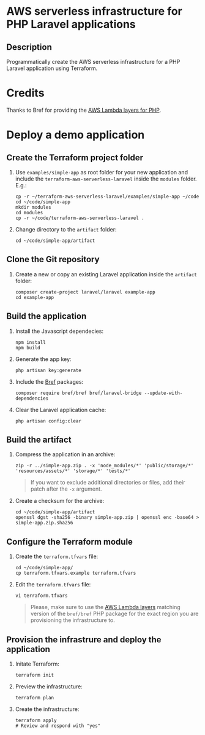 # AWS serverless infrastructure for PHP Laravel applications
## Description
Programmatically create the AWS serverless infrastructure for a PHP Laravel application using Terraform.

# Credits
Thanks to Bref for providing the [AWS Lambda layers for PHP](https://bref.sh/docs/runtimes/#lambda-layers-in-details).

# Deploy a demo application
## Create the Terraform project folder
1. Use `examples/simple-app` as root folder for your new application and include the `terraform-aws-serverless-laravel` inside the `modules` folder. E.g.:
    ```
    cp -r ~/terraform-aws-serverless-laravel/examples/simple-app ~/code
    cd ~/code/simple-app
    mkdir modules
    cd modules
    cp -r ~/code/terraform-aws-serverless-laravel .
    ```
1. Change directory to the `artifact` folder:
    ```
    cd ~/code/simple-app/artifact
    ```

## Clone the Git repository
1. Create a new or copy an existing Laravel application inside the `artifact` folder:
    ```
    composer create-project laravel/laravel example-app
    cd example-app
    ```
## Build the application
1. Install the Javascript dependecies:
    ```
    npm install
    npm build
    ```

1. Generate the app key:
    ```
    php artisan key:generate
    ```

1. Include the [Bref](https://bref.sh/docs/frameworks/laravel.html) packages:
    ```
    composer require bref/bref bref/laravel-bridge --update-with-dependencies
    ```

1. Clear the Laravel application cache:
    ```
    php artisan config:clear
    ```

## Build the artifact
1. Compress the application in an archive:
    ```
    zip -r ../simple-app.zip . -x 'node_modules/*' 'public/storage/*' 'resources/assets/*' 'storage/*' 'tests/*'
    ```
    > If you want to exclude additional directories or files, add their patch after the `-x` argument.

1. Create a checksum for the archive:
    ```
    cd ~/code/simple-app/artifact
    openssl dgst -sha256 -binary simple-app.zip | openssl enc -base64 > simple-app.zip.sha256
    ```

## Configure the Terraform module
1. Create the `terraform.tfvars` file:
    ```
    cd ~/code/simple-app/
    cp terraform.tfvars.example terraform.tfvars
    ```

1. Edit the `terraform.tfvars` file:
    ```
    vi terraform.tfvars
    ```

    > Please, make sure to use the [AWS Lambda layers](https://runtimes.bref.sh/) matching version of the `bref/bref` PHP package for the exact region you are provisioning the infrastructure to.

## Provision the infrastrure and deploy the application
1. Initate Terraform:
    ```
    terraform init
    ```

1. Preview the infrastructure:
    ```
    terraform plan
    ```

1. Create the infrastructure:
    ```
    terraform apply
    # Review and respond with "yes"
    ```